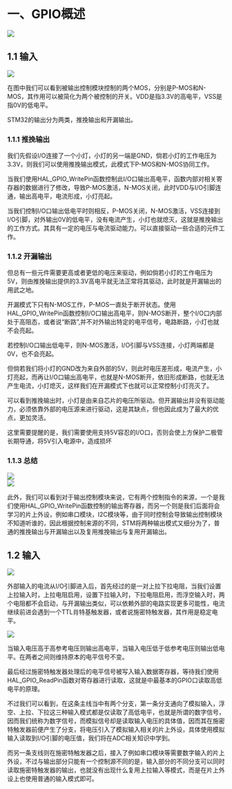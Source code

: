 # 一、GPIO概述

<div><img src="https://cdn.jsdelivr.net/gh/lcekold/blogimage@main/Network/Snipaste_2025-03-06_21-49-03.png"></div>


## 1.1 输入

<div><img src="https://cdn.jsdelivr.net/gh/lcekold/blogimage@main/Network/Snipaste_2025-03-06_21-49-48.png"></div>

在图中我们可以看到被输出控制模块控制的两个MOS，分别是P-MOS和N-MOS，其作用可以被简化为两个被控制的开关。VDD是指3.3V的高电平，VSS是指0V的低电平。

STM32的输出分为两类，推挽输出和开漏输出。

### 1.1.1 推挽输出
我们先假设I/O连接了一个小灯，小灯的另一端是GND，倘若小灯的工作电压为3.3V，则我们可以使用推挽输出模式，此模式下P-MOS和N-MOS协同工作。

当我们使用HAL_GPIO_WritePin函数控制此I/O口输出高电平，函数内部对相关寄存器的数据进行了修改，导致P-MOS激活，N-MOS关闭，此时VDD与I/O引脚连通，输出高电平，电流形成，小灯亮起。

当我们控制I/O口输出低电平时则相反，P-MOS关闭，N-MOS激活，VSS连接到I/O引脚，对外输出0V的低电平，没有电流产生，小灯也就熄灭，这就是推挽输出的工作方式。其具有一定的电压与电流驱动能力。可以直接驱动一些合适的元件工作。

### 1.1.2 开漏输出
但总有一些元件需要更高或者更低的电压来驱动，例如倘若小灯的工作电压为5V，则由推挽输出提供的3.3V高电平就无法正常将其驱动，此时就是开漏输出的用武之地。

开漏模式下只有N-MOS工作，P-MOS一直处于断开状态。使用HAL_GPIO_WritePin函数控制I/O口输出高电平，则N-MOS断开，整个I/O口内部处于高阻态，或者说“断路”,并不对外输出特定的电平信号，电路断路，小灯也就不会亮起。

若控制I/O口输出低电平，则N-MOS激活，I/O引脚与VSS连接，小灯两端都是0V，也不会亮起。

但倘若我们将小灯的GND改为来自外部的5V，则此时电压差形成，电流产生，小灯亮起，而再让I/O口输出高电平，也就是N-MOS断开，依旧形成断路，也就无法产生电流，小灯熄灭，这样我们在开漏模式下也就可以正常控制小灯亮灭了。

可以看到推挽输出时，小灯是由来自芯片的电压所驱动。但开漏输出并没有驱动能力，必须依靠外部的电压源来进行驱动，这是其缺点，但也因此成为了最大的优点，更加灵活。

这里需要提醒的是，我们需要使用支持5V容忍的I/O口，否则会使上方保护二极管长期导通，将5V引入电源中，造成损坏

### 1.1.3 总结

<div><img src="https://cdn.jsdelivr.net/gh/lcekold/blogimage@main/Network/Snipaste_2025-03-06_22-05-14.png"></div>

<div><img src="https://cdn.jsdelivr.net/gh/lcekold/blogimage@main/Network/Snipaste_2025-03-06_22-05-59.png"></div>

此外，我们可以看到对于输出控制模块来说，它有两个控制指令的来源，一个是我们使用HAL_GPIO_WritePin函数控制的输出寄存器，而另一个则是我们后面将会学习的片上外设，例如串口模块，I2C模块等，由于同时控制会导致输出控制模块不知道听谁的，因此根据控制来源的不同，STM将两种输出模式又细分为了，普通的推挽输出与开漏输出以及复用推挽输出与复用开漏输出。

## 1.2 输入

<div><img src="https://cdn.jsdelivr.net/gh/lcekold/blogimage@main/Network/Snipaste_2025-03-06_22-17-57.png"></div>

外部输入的电流从I/O引脚进入后，首先经过的是一对上拉下拉电阻，当我们设置上拉输入时，上拉电阻启用，设置下拉输入时，下拉电阻启用，而浮空输入时，两个电阻都不会启动，与开漏输出类似，可以依赖外部的电路实现更多可能性，电流继续前进会遇到一个TTL肖特基触发器，或者说施密特触发器，其作用是稳定电平。

<div><img src="https://cdn.jsdelivr.net/gh/lcekold/blogimage@main/Network/Snipaste_2025-03-06_22-20-33.png"></div>

当输入电压高于高参考电压则输出高电平，当输入电压低于低参考电压则输出低电平。在两者之间则维持原本的电平信号不变。

最后经过施密特触发器处理后的电平信号被写入输入数据寄存器，等待我们使用HAL_GPIO_ReadPin函数对寄存器进行读取，这就是中最基本的GPIO口读取高低电平的原理。

不过我们可以看到，在这条主线当中有两个分支，第一条分支通向了模拟输入，浮空、上拉、下拉这三种输入模式都是仅读取了高低电平，也就是所谓的数字信号，因而我们统称为数字信号，而模拟信号却是读取输入电压的具体值，因而其在施密特触发器前便产生了分支，将电压引入了模拟输入相关的片上外设，具体使用模拟输入读取到I/O引脚的电压值，我们将在ADC相关知识中学到。

而另一条支线则在施密特触发器之后，接入了例如串口模块等需要数字输入的片上外设，不过与输出部分只能有一个控制源不同的是，输入部分的不同分支可以同时读取施密特触发器的输出，也就没有出现什么复用上拉输入等模式，而是在片上外设上也使用普通的输入模式即可。